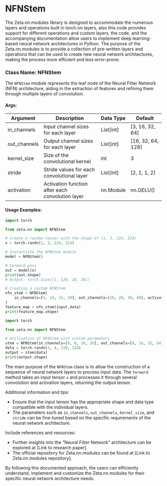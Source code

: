 # NFNStem

The Zeta.nn.modules library is designed to accommodate the numerous layers and operations built in torch.nn layers, also this code provides support for different operations and custom layers, the code, and the accompanying documentation allow users to implement deep learning-based neural network architectures in Python. The purpose of the Zeta.nn.modules is to provide a collection of pre-written layers and operations that can be used to create new neural network architectures, making the process more efficient and less error-prone.

### Class Name: NFNStem

The `NFNStem` module represents the leaf node of the Neural Filter Network (NFN) architecture, aiding in the extraction of features and refining them through multiple layers of convolution.

#### Args:
| Argument       | Description                                     | Data Type | Default                              |
|----------------|-------------------------------------------------|-----------|--------------------------------------|
| in_channels    | Input channel sizes for each layer               | List[int] | [3, 16, 32, 64]                      |
| out_channels   | Output channel sizes for each layer              | List[int] | [16, 32, 64, 128]                    |
| kernel_size    | Size of the convolutional kernel                 | int       | 3                                    |
| stride         | Stride values for each convolutional layer       | List[int] | [2, 1, 1, 2]                         |
| activation     | Activation function after each convolution layer | nn.Module | nn.GELU()                            |

#### Usage Examples:
```python
import torch

from zeta.nn import NFNStem

# Create a random tensor with the shape of (1, 3, 224, 224)
x = torch.randn(1, 3, 224, 224)

# Instantiate the NFNStem module
model = NFNStem()

# Forward pass
out = model(x)
print(out.shape)
# Output: torch.Size([1, 128, 28, 28])
```
```python
# Creating a custom NFNStem
nfn_stem = NFNStem(
    in_channels=[5, 10, 15, 20], out_channels=[10, 20, 30, 40], activation=nn.ReLU()
)
feature_map = nfn_stem(input_data)
print(feature_map.shape)
```
```python
import torch

from zeta.nn import NFNStem

# Utilization of NFNStem with custom parameters
stem = NFNStem(in_channels=[4, 8, 16, 16], out_channels=[8, 16, 32, 64])
data = torch.randn(1, 4, 128, 128)
output = stem(data)
print(output.shape)
```

The main purpose of the `NFNStem` class is to allow the construction of a sequence of neural network layers to process input data. The `forward` method takes an input tensor `x` and processes it through several convolution and activation layers, returning the output tensor.

Additional information and tips:
- Ensure that the input tensor has the appropriate shape and data type compatible with the individual layers.
- The parameters such as `in_channels`, `out_channels`, `kernel_size`, and `stride` can be fine-tuned based on the specific requirements of the neural network architecture.

Include references and resources:
- Further insights into the "Neural Filter Network" architecture can be explored at [Link to research paper].
- The official repository for Zeta.nn.modules can be found at [Link to Zeta.nn.modules repository].

By following this documented approach, the users can efficiently understand, implement and customize the Zeta.nn.modules for their specific neural network architecture needs.

